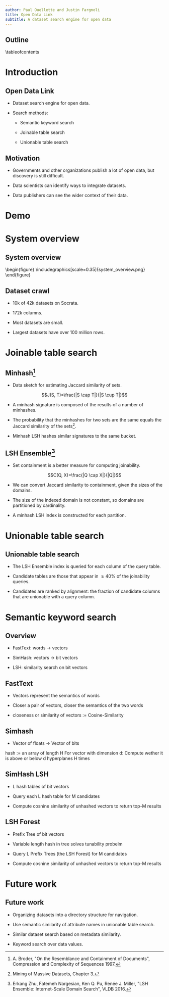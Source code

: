 ```yaml
---
author: Paul Ouellette and Justin Fargnoli
title: Open Data Link
subtitle: A dataset search engine for open data
---
```


## Outline

\tableofcontents

# Introduction

## Open Data Link

- Dataset search engine for open data.

- Search methods:

    - Semantic keyword search

    - Joinable table search

    - Unionable table search

## Motivation

- Governments and other organizations publish a lot of open data, but discovery
  is still difficult.

- Data scientists can identify ways to integrate datasets.

- Data publishers can see the wider context of their data.

# Demo

# System overview

## System overview

\begin{figure}
\includegraphics[scale=0.35]{system_overview.png}
\end{figure}

## Dataset crawl

- 10k of 42k datasets on Socrata.

- 172k columns.

- Most datasets are small.

- Largest datasets have over 100 million rows.

# Joinable table search

## Minhash[^broder]

- Data sketch for estimating Jaccard similarity of sets.

$$J(S, T)=\frac{|S \cap T|}{|S \cup T|}$$

- A minhash signature is composed of the results of a number of minhashes.

- The probability that the minhashes for two sets are the same equals the
  Jaccard similarity of the sets[^mmds].

- Minhash LSH hashes similar signatures to the same bucket.

[^broder]: A. Broder, "On the Resemblance and Containment of Documents",
  Compression and Complexity of Sequences 1997.
[^mmds]: Mining of Massive Datasets, Chapter 3.

## LSH Ensemble[^zhu]

- Set containment is a better measure for computing joinability.

$$C(Q, X)=\frac{|Q \cap X|}{|Q|}$$

- We can convert Jaccard similarity to containment, given the sizes of the
  domains.

- The size of the indexed domain is not constant, so domains are partitioned by
  cardinality.

- A minhash LSH index is constructed for each partition.

[^zhu]: Erkang Zhu, Fatemeh Nargesian, Ken Q. Pu, Renée J. Miller, "LSH
  Ensemble: Internet-Scale Domain Search", VLDB 2016.

# Unionable table search

## Unionable table search

- The LSH Ensemble index is queried for each column of the query table.

- Candidate tables are those that appear in $\geq{40\%}$ of the joinability
  queries.

- Candidates are ranked by alignment: the fraction of candidate columns that are
  unionable with a query column.

# Semantic keyword search

## Overview

- FastText: words -> vectors

- SimHash: vectors -> bit vectors

- LSH: similarity search on bit vectors

## FastText

- Vectors represent the semantics of words

- Closer a pair of vectors, closer the semantics of the two words

- closeness or similarity of vectors := Cosine-Similarity

## Simhash

- Vector of floats -> Vector of bits

hash := an array of length H
For vector with dimension d:
  Compute wether it is above or below d hyperplanes H times

## SimHash LSH

- L hash tables of bit vectors

- Query each L hash table for M candidates

- Compute cosnine similarity of unhashed vectors to return top-M results

## LSH Forest

- Prefix Tree of bit vectors

- Variable length hash in tree solves tunability probelm

- Query L Prefix Trees (the LSH Forest) for M candidates

- Compute cosnine similarity of unhashed vectors to return top-M results

# Future work

## Future work

- Organizing datasets into a directory structure for navigation.

- Use semantic similarity of attribute names in unionable table search.

- Similar dataset search based on metadata similarity.

- Keyword search over data values.
